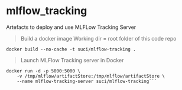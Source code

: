 # mlflow_tracking
Artefacts to deploy and use MLFLow Tracking Server  


> Build a docker image
Working dir = root folder of this code repo
```
docker build --no-cache -t suci/mlflow-tracking .
```

> Launch MLFlow Tracking server in Docker
```
docker run -d -p 5000:5000 \
    -v /tmp/mlflow/artifactStore:/tmp/mlflow/artifactStore \
    --name mlflow-tracking-server suci/mlflow-tracking```
```
